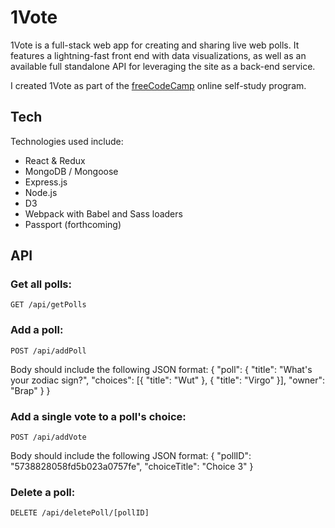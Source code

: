 # 1Vote

1Vote is a full-stack web app for creating and sharing live web polls. It features a lightning-fast front end with data visualizations, as well as an available full standalone API for leveraging the site as a back-end service.

I created 1Vote as part of the [freeCodeCamp][fcc] online self-study program.

## Tech

Technologies used include:

  - React & Redux
  - MongoDB / Mongoose
  - Express.js
  - Node.js
  - D3
  - Webpack with Babel and Sass loaders
  - Passport (forthcoming)

## API
### Get all polls:
```
GET /api/getPolls
```

### Add a poll:
```
POST /api/addPoll
```
Body should include the following JSON format:
{
    "poll":
    {
        "title": "What's your zodiac sign?",
        "choices": [{
            "title": "Wut"
        }, {
            "title": "Virgo"
        }],
        "owner": "Brap"
    }
}

### Add a single vote to a poll's choice:
```
POST /api/addVote
```
Body should include the following JSON format:
{
        "pollID": "5738828058fd5b023a0757fe",
        "choiceTitle": "Choice 3"
}
### Delete a poll:
```
DELETE /api/deletePoll/[pollID]
```


[//]: # (These are reference links used in the body of this note and get stripped out when the markdown processor does its job. There is no need to format nicely because it shouldn't be seen. Thanks SO - http://stackoverflow.com/questions/4823468/store-comments-in-markdown-syntax)


   [fcc]: <http://freecodecamp.com>
